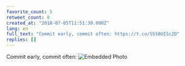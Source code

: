 ```yaml
---
favorite_count: 5
retweet_count: 0
created_at: "2018-07-05T11:51:30.000Z"
lang: en
full_text: "Commit early, commit often: https://t.co/SSS0UISc2D"
replies: []
---
```


Commit early, commit often:
![Embedded Photo](https://twitter-media-coderbyheart.s3.eu-north-1.amazonaws.com/1014839181741314048-DhVu2k6WAAEH6bv.jpg)
